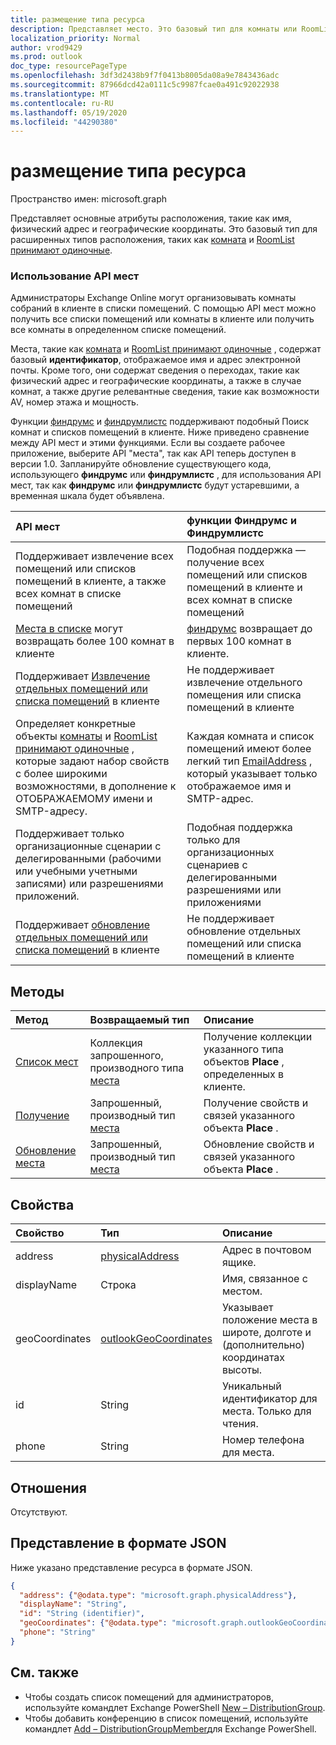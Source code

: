 ```yaml
---
title: размещение типа ресурса
description: Представляет место. Это базовый тип для комнаты или RoomList принимают одиночные.
localization_priority: Normal
author: vrod9429
ms.prod: outlook
doc_type: resourcePageType
ms.openlocfilehash: 3df3d2438b9f7f0413b8005da08a9e7843436adc
ms.sourcegitcommit: 87966dcd42a0111c5c9987fcae0a491c92022938
ms.translationtype: MT
ms.contentlocale: ru-RU
ms.lasthandoff: 05/19/2020
ms.locfileid: "44290380"
---
```

# <a name="place-resource-type"></a>размещение типа ресурса

Пространство имен: microsoft.graph

Представляет основные атрибуты расположения, такие как имя, физический адрес и географические координаты. Это базовый тип для расширенных типов расположения, таких как [комната](room.md) и [RoomList принимают одиночные](roomlist.md).

### <a name="using-the-places-api"></a>Использование API мест
Администраторы Exchange Online могут организовывать комнаты собраний в клиенте в списки помещений. С помощью API мест можно получить все списки помещений или комнаты в клиенте или получить все комнаты в определенном списке помещений.

Места, такие как [комната](room.md) и [RoomList принимают одиночные](roomlist.md) , содержат базовый **идентификатор**, отображаемое имя и адрес электронной почты. Кроме того, они содержат сведения о переходах, такие как физический адрес и географические координаты, а также в случае комнат, а также другие релевантные сведения, такие как возможности AV, номер этажа и мощность.

Функции [финдрумс](https://docs.microsoft.com/graph/api/user-findrooms?view=graph-rest-beta&tabs=http) и [финдрумлистс](https://docs.microsoft.com/en-us/graph/api/user-findroomlists?view=graph-rest-beta) поддерживают подобный Поиск комнат и списков помещений в клиенте. Ниже приведено сравнение между API мест и этими функциями.  Если вы создаете рабочее приложение, выберите API "места", так как API теперь доступен в версии 1.0. Запланируйте обновление существующего кода, использующего **финдрумс** или **финдрумлистс** , для использования API мест, так как **финдрумс** или **финдрумлистс** будут устаревшими, а временная шкала будет объявлена.

|API мест |функции Финдрумс и Финдрумлистс|
|:------------------------------------|:-----------------------------|
|Поддерживает извлечение всех помещений или списков помещений в клиенте, а также всех комнат в списке помещений | Подобная поддержка — получение всех помещений или списков помещений в клиенте и всех комнат в списке помещений|
|[Места в списке](../api/place-list.md) могут возвращать более 100 комнат в клиенте | [финдрумс](https://docs.microsoft.com/graph/api/user-findrooms?view=graph-rest-beta&tabs=http) возвращает до первых 100 комнат в клиенте. |
|Поддерживает [Извлечение отдельных помещений или списка помещений](../api/place-get.md) в клиенте | Не поддерживает извлечение отдельного помещения или списка помещений в клиенте
|Определяет конкретные объекты [комнаты](room.md) и [RoomList принимают одиночные](roomlist.md) , которые задают набор свойств с более широкими возможностями, в дополнение к ОТОБРАЖАЕМОМУ имени и SMTP-адресу. | Каждая комната и список помещений имеют более легкий тип [EmailAddress](emailaddress.md) , который указывает только отображаемое имя и SMTP-адрес.|
|Поддерживает только организационные сценарии с делегированными (рабочими или учебными учетными записями) или разрешениями приложений. | Подобная поддержка только для организационных сценариев с делегированными разрешениями или приложениями|
|Поддерживает [обновление отдельных помещений или списка помещений](../api/place-update.md) в клиенте | Не поддерживает обновление отдельных помещений или списка помещений в клиенте

## <a name="methods"></a>Методы

| Метод                              | Возвращаемый тип                  | Описание |
|:------------------------------------|:-----------------------------|:--------|
| [Список мест](../api/place-list.md) | Коллекция запрошенного, производного типа [места](place.md) | Получение коллекции указанного типа объектов **Place** , определенных в клиенте. |
| [Получение](../api/place-get.md)    | Запрошенный, производный тип [места](place.md)            | Получение свойств и связей указанного объекта **Place** . |
| [Обновление места](../api/place-update.md)    | Запрошенный, производный тип [места](place.md)            | Обновление свойств и связей указанного объекта **Place** . |

## <a name="properties"></a>Свойства

| Свойство       | Тип                                              | Описание |
|:---------------|:--------------------------------------------------|:--------|
| address        | [physicalAddress](physicaladdress.md)             | Адрес в почтовом ящике. |
| displayName    | Строка                                            | Имя, связанное с местом. |
| geoCoordinates | [outlookGeoCoordinates](outlookgeocoordinates.md) | Указывает положение места в широте, долготе и (дополнительно) координатах высоты. |
| id             | String                                            | Уникальный идентификатор для места. Только для чтения. |
| phone          | String                                            | Номер телефона для места. |

## <a name="relationships"></a>Отношения

Отсутствуют.

## <a name="json-representation"></a>Представление в формате JSON

Ниже указано представление ресурса в формате JSON.

<!-- {
  "blockType": "resource",
  "optionalProperties": [

  ],
  "@odata.type": "microsoft.graph.place",
  "baseType": ""
}-->

```json
{
  "address": {"@odata.type": "microsoft.graph.physicalAddress"},
  "displayName": "String",
  "id": "String (identifier)",
  "geoCoordinates": {"@odata.type": "microsoft.graph.outlookGeoCoordinates"},
  "phone": "String"
}
```

## <a name="see-also"></a>См. также
- Чтобы создать список помещений для администраторов, используйте командлет Exchange PowerShell [New – DistributionGroup](https://docs.microsoft.com/powershell/module/exchange/users-and-groups/new-distributiongroup?view=exchange-ps).
- Чтобы добавить конференцию в список помещений, используйте командлет [Add – DistributionGroupMember](https://docs.microsoft.com/powershell/module/exchange/users-and-groups/add-distributiongroupmember?view=exchange-ps)для Exchange PowerShell.

<!-- uuid: 16cd6b66-4b1a-43a1-adaf-3a886856ed98
2019-02-04 14:57:30 UTC -->
<!-- {
  "type": "#page.annotation",
  "description": "place resource",
  "keywords": "",
  "section": "documentation",
  "tocPath": ""
}-->

